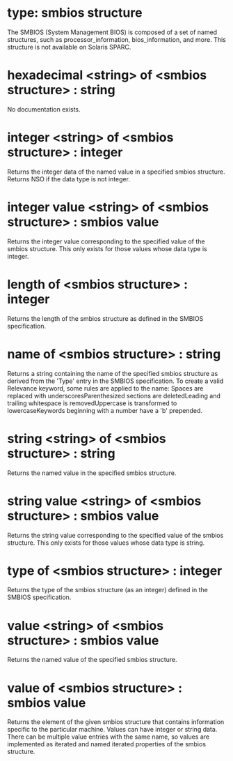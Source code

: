 # type: smbios structure

The SMBIOS (System Management BIOS) is composed of a set of named structures, such as processor_information, bios_information, and more. This structure is not available on Solaris SPARC.

# hexadecimal &lt;string&gt; of &lt;smbios structure&gt; : string

No documentation exists.

# integer &lt;string&gt; of &lt;smbios structure&gt; : integer

Returns the integer data of the named value in a specified smbios structure. Returns NSO if the data type is not integer.

# integer value &lt;string&gt; of &lt;smbios structure&gt; : smbios value

Returns the integer value corresponding to the specified value of the smbios structure. This only exists for those values whose data type is integer.

# length of &lt;smbios structure&gt; : integer

Returns the length of the smbios structure as defined in the SMBIOS specification.

# name of &lt;smbios structure&gt; : string

Returns a string containing the name of the specified smbios structure as derived from the &#39;Type&#39; entry in the SMBIOS specification. To create a valid Relevance keyword, some rules are applied to the name: Spaces are replaced with underscoresParenthesized sections are deletedLeading and trailing whitespace is removedUppercase is transformed to lowercaseKeywords beginning with a number have a &#39;b&#39; prepended.

# string &lt;string&gt; of &lt;smbios structure&gt; : string

Returns the named value in the specified smbios structure.

# string value &lt;string&gt; of &lt;smbios structure&gt; : smbios value

Returns the string value corresponding to the specified value of the smbios structure. This only exists for those values whose data type is string.

# type of &lt;smbios structure&gt; : integer

Returns the type of the smbios structure (as an integer) defined in the SMBIOS specification.

# value &lt;string&gt; of &lt;smbios structure&gt; : smbios value

Returns the named value of the specified smbios structure.

# value of &lt;smbios structure&gt; : smbios value

Returns the element of the given smbios structure that contains information specific to the particular machine. Values can have integer or string data. There can be multiple value entries with the same name, so values are implemented as iterated and named iterated properties of the smbios structure.
